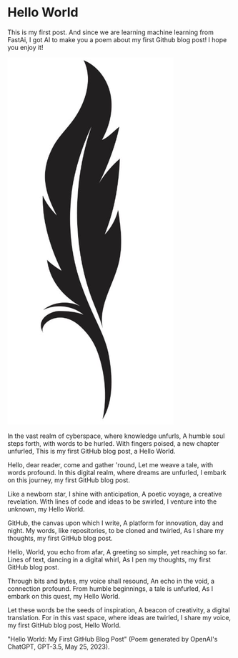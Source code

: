 # Hello World

This is my first post. And since we are learning machine learning from FastAi, I got AI to make you a poem about my first Github blog post! I hope you enjoy it!

![](/images/feather.PNG)


In the vast realm of cyberspace, where knowledge unfurls,
A humble soul steps forth, with words to be hurled.
With fingers poised, a new chapter unfurled,
This is my first GitHub blog post, a Hello World.

Hello, dear reader, come and gather 'round,
Let me weave a tale, with words profound.
In this digital realm, where dreams are unfurled,
I embark on this journey, my first GitHub blog post.

Like a newborn star, I shine with anticipation,
A poetic voyage, a creative revelation.
With lines of code and ideas to be swirled,
I venture into the unknown, my Hello World.

GitHub, the canvas upon which I write,
A platform for innovation, day and night.
My words, like repositories, to be cloned and twirled,
As I share my thoughts, my first GitHub blog post.

Hello, World, you echo from afar,
A greeting so simple, yet reaching so far.
Lines of text, dancing in a digital whirl,
As I pen my thoughts, my first GitHub blog post.

Through bits and bytes, my voice shall resound,
An echo in the void, a connection profound.
From humble beginnings, a tale is unfurled,
As I embark on this quest, my Hello World.

Let these words be the seeds of inspiration,
A beacon of creativity, a digital translation.
For in this vast space, where ideas are twirled,
I share my voice, my first GitHub blog post, Hello World.

"Hello World: My First GitHub Blog Post" (Poem generated by OpenAI's ChatGPT, GPT-3.5, May 25, 2023).

